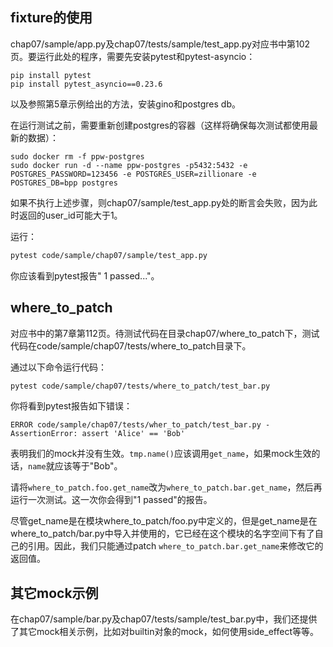## fixture的使用

chap07/sample/app.py及chap07/tests/sample/test_app.py对应书中第102页。要运行此处的程序，需要先安装pytest和pytest-asyncio：

```
pip install pytest
pip install pytest_asyncio==0.23.6
```

以及参照第5章示例给出的方法，安装gino和postgres db。

在运行测试之前，需要重新创建postgres的容器（这样将确保每次测试都使用最新的数据）：

```
sudo docker rm -f ppw-postgres
sudo docker run -d --name ppw-postgres -p5432:5432 -e POSTGRES_PASSWORD=123456 -e POSTGRES_USER=zillionare -e POSTGRES_DB=bpp postgres
```

如果不执行上述步骤，则chap07/sample/test_app.py处的断言会失败，因为此时返回的user_id可能大于1。

运行：

```bash
pytest code/sample/chap07/sample/test_app.py 
```

你应该看到pytest报告" 1 passed..."。

## where_to_patch
对应书中的第7章第112页。待测试代码在目录chap07/where_to_patch下，测试代码在code/sample/chap07/tests/where_to_patch目录下。

通过以下命令运行代码：

```bash
pytest code/sample/chap07/tests/where_to_patch/test_bar.py 
```
你将看到pytest报告如下错误：

```
ERROR code/sample/chap07/tests/wher_to_patch/test_bar.py - AssertionError: assert 'Alice' == 'Bob'
```
表明我们的mock并没有生效。`tmp.name()`应该调用`get_name`，如果mock生效的话，`name`就应该等于"Bob"。

请将`where_to_patch.foo.get_name`改为`where_to_patch.bar.get_name`，然后再运行一次测试。这一次你会得到"1 passed"的报告。

尽管get_name是在模块where_to_patch/foo.py中定义的，但是get_name是在where_to_patch/bar.py中导入并使用的，它已经在这个模块的名字空间下有了自己的引用。因此，我们只能通过patch `where_to_patch.bar.get_name`来修改它的返回值。


## 其它mock示例
在chap07/sample/bar.py及chap07/tests/sample/test_bar.py中，我们还提供了其它mock相关示例，比如对builtin对象的mock，如何使用side_effect等等。
